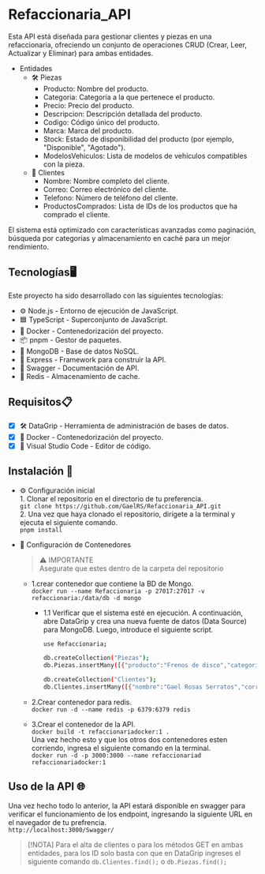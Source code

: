 # Refaccionaria_API
Esta API está diseñada para gestionar clientes y piezas en una refaccionaria, ofreciendo un conjunto de operaciones CRUD (Crear, Leer, Actualizar y Eliminar) para ambas entidades.

- Entidades<br>
  - 🛠️ Piezas
    - Producto: Nombre del producto.
    - Categoria: Categoría a la que pertenece el producto.
    - Precio: Precio del producto.
    - Descripcion: Descripción detallada del producto.
    - Codigo: Código único del producto.
    - Marca: Marca del producto.
    - Stock: Estado de disponibilidad del producto (por ejemplo, "Disponible", "Agotado").
    - ModelosVehiculos: Lista de modelos de vehículos compatibles con la pieza.
  - 👤 Clientes
    - Nombre: Nombre completo del cliente.
    - Correo: Correo electrónico del cliente.
    - Telefono: Número de teléfono del cliente.
    - ProductosComprados: Lista de IDs de los productos que ha comprado el cliente.
      
El sistema está optimizado con características avanzadas como paginación, búsqueda por categorías y almacenamiento en caché para un mejor rendimiento.

## Tecnologías🖥️
Este proyecto ha sido desarrollado con las siguientes tecnologías:
- ⚙️ Node.js - Entorno de ejecución de JavaScript.
- 🟦 TypeScript - Superconjunto de JavaScript.
- 🐳 Docker - Contenedorización del proyecto.
- 📦 pnpm - Gestor de paquetes.
- 🍃 MongoDB - Base de datos NoSQL.
- 🚀 Express - Framework para construir la API.
- 📜 Swagger - Documentación de API.
- 🧠 Redis - Almacenamiento de cache.

## Requisitos📋
- [x] 🛠️ DataGrip - Herramienta de administración de bases de datos.
- [x] 🐳 Docker - Contenedorización del proyecto.
- [x] 📝 Visual Studio Code - Editor de código.
      
## Instalación 🔧
- ⚙️ Configuración inicial<br>
      1. Clonar el repositorio en el directorio de tu preferencia.<br>
         ``git clone https://github.com/GaelRS/Refaccionaria_API.git``<br>
      2. Una vez que haya clonado el repositorio, dirígete a la terminal y ejecuta el siguiente comando.<br>
         ``pnpm install``<br>
         
- 🐳 Configuración de Contenedores
  > ⚠️ IMPORTANTE<br>
  > Asegurate que estes dentro de la carpeta del repositorio<br>
    - 1.crear contenedor que contiene la BD de Mongo.<br>
        ``docker run --name Refaccionaria -p 27017:27017 -v refaccionaria:/data/db -d mongo``
      
        - 1.1 Verificar que el sistema esté en ejecución. A continuación, abre DataGrip y crea una nueva fuente de datos (Data Source) para MongoDB. Luego, introduce el siguiente script.
          ```bash
          use Refaccionaria;
          
          db.createCollection("Piezas");
          db.Piezas.insertMany([{"producto":"Frenos de disco","categoria":"Frenos","precio":1500,"descripcion":"Frenos de disco de alta calidad para                   vehículos.","codigo":"FREN1234","marca":"Autoparts","stock":"Disponible","modelosVehiculos":["Toyota Corolla 2020","Honda Civic 2019"]},{"producto":"Filtro de aire","categoria":"Motor","precio":800,"descripcion":"Filtro de aire de alto rendimiento.","codigo":"MOT9876","marca":"Performance Parts","stock":"Agotado","modelosVehiculos":["Ford Mustang 2018","Chevrolet Camaro 2020","Dodge Challenger 2021"]},{"producto":"Amortiguadores","categoria":"Suspensión","precio":2500,"descripcion":"Amortiguadores delanteros con alta durabilidad.","codigo":"SUSP5678","marca":"ShockMaster","stock":"Disponible","modelosVehiculos":["Nissan Sentra 2019","Mazda 3 2020"]},{"producto":"Pastillas de freno","categoria":"Frenos","precio":1200,"descripcion":"Pastillas de freno cerámicas.","codigo":"FREN2345","marca":"BrakesPlus","stock":"Disponible","modelosVehiculos":["Toyota Prius 2018","Honda Accord 2019","Hyundai Elantra 2020"]},{"producto":"Aceite sintético","categoria":"Aceites","precio":600,"descripcion":"Aceite sintético para motor 5W-30.","codigo":"ACE1234","marca":"OilMaster","stock":"Disponible","modelosVehiculos":["Chevrolet Silverado 2020","Ram 1500 2019"]},{"producto":"Bujías","categoria":"Motor","precio":900,"descripcion":"Bujías de iridio de alto rendimiento.","codigo":"MOT1234","marca":"SparkPro","stock":"Agotado","modelosVehiculos":["Honda CR-V 2018","Toyota RAV4 2020","Ford Escape 2019"]},{"producto":"Resortes de suspensión","categoria":"Suspensión","precio":2300,"descripcion":"Resortes de suspensión de alta resistencia.","codigo":"SUSP3456","marca":"SpringKing","stock":"Disponible","modelosVehiculos":["Subaru Impreza 2019","Hyundai Tucson 2020"]},{"producto":"Discos de freno","categoria":"Frenos","precio":1800,"descripcion":"Discos de freno ventilados.","codigo":"FREN6789","marca":"StopMaster","stock":"Disponible","modelosVehiculos":["Volkswagen Golf 2020","Audi A3 2019"]},{"producto":"Aceite para transmisiones","categoria":"Aceites","precio":700,"descripcion":"Aceite para transmisiones automáticas.","codigo":"ACE5678","marca":"TransOil","stock":"Agotado","modelosVehiculos":["Jeep Wrangler 2020","Nissan Xterra 2019"]},{"producto":"Correa de distribución","categoria":"Motor","precio":1100,"descripcion":"Correa de distribución reforzada.","codigo":"MOT4567","marca":"PowerBelt","stock":"Disponible","modelosVehiculos":["Mitsubishi Outlander 2020","Kia Sportage 2019"]}])

          db.createCollection("Clientes");
          db.Clientes.insertMany([{"nombre":"Gael Rosas Serratos","correo":"gael.rosas@gmail.com","telefono":"442-193-4547","productosComprados":["6717de78847ec1245fa626cc"]},{"nombre":"Ana López Martínez","correo":"ana.lopez@gmail.com","telefono":"553-192-8484","productosComprados":["6717de78847ec1245fa626cd","6717de78847ec1245fa626ce"]},{"nombre":"Carlos Pérez Gómez","correo":"carlos.perez@hotmail.com","telefono":"777-555-1234","productosComprados":["6717de78847ec1245fa626cf"]},{"nombre":"Marta Ruiz Hernández","correo":"marta.ruiz@gmail.com","telefono":"123-456-7890","productosComprados":["6717de78847ec1245fa626d0","6717de78847ec1245fa626d1","6717de78847ec1245fa626d2"]},{"nombre":"Javier Gómez López","correo":"javier.gomez@hotmail.com","telefono":"222-444-5566","productosComprados":["6717de78847ec1245fa626d3"]},{"nombre":"Lucía Martínez Pérez","correo":"lucia.martinez@gmail.com","telefono":"999-888-7777","productosComprados":["6717de78847ec1245fa626d4"]},{"nombre":"Roberto Sánchez Torres","correo":"roberto.sanchez@hotmail.com","telefono":"555-123-4567","productosComprados":["6717de78847ec1245fa626d5","6717de78847ec1245fa626d0"]},{"nombre":"Claudia Torres Jiménez","correo":"claudia.torres@gmail.com","telefono":"444-555-6666","productosComprados":["6717de78847ec1245fa626cd"]},{"nombre":"Diego Fernández Ruiz","correo":"diego.fernandez@hotmail.com","telefono":"333-222-1111","productosComprados":["6717de78847ec1245fa626cc","6717de78847ec1245fa626d2"]},{"nombre":"Elena Jiménez Morales","correo":"elena.jimenez@gmail.com","telefono":"666-777-8888","productosComprados":["6717de78847ec1245fa626cf","6717de78847ec1245fa626d1"]}])
          ```
  - 2.Crear contenedor para redis.<br>
    ``docker run -d --name redis -p 6379:6379 redis``
  - 3.Crear el contenedor de la API.<br>
    ``docker build -t refaccionariadocker:1 .``<br>
    Una vez hecho esto y que los otros dos contenedores esten corriendo, ingresa el siguiente comando en la terminal.<br>
    ``docker run -d -p 3000:3000 --name refaccionariad refaccionariadocker:1``

## Uso de la API 🌐<br>
Una vez hecho todo lo anterior, la API estará disponible en swagger para verificar el funcionamiento de los endpoint, ingresando la siguiente URL en el navegador de tu prefrencia.<br>
``http://localhost:3000/Swagger/``

>[!NOTA]
>Para el alta de clientes o para los métodos GET en ambas entidades, para los ID solo basta con que en DataGrip ingreses el siguiente comando
>``db.Clientes.find();`` o ``db.Piezas.find();``
